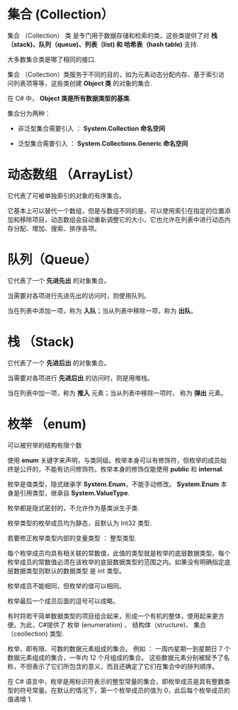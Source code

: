 # 集合 (Collection）

集合 （Collection） 类 是专门用于数据存储和检索的类，这些类提供了对 **栈（stack)、队列（queue)、列表（list) 和 哈希表（hash table)** 支持.

大多数集合类是哪了相同的接口.

集合 （Collection）类服务于不同的目的，如为元素动态分配内存、基于索引访问列表项等等，这些类创建 **Object 类** 的对象的集合.

在 C# 中， **Object 类是所有数据类型的基类**.

集合分为两种：

- 非泛型集合需要引入 ： **System.Collection 命名空间**

- 泛型集合需要引入 ： **System.Collections.Generic 命名空间**


# 动态数组 （ArrayList）

它代表了可被单独索引的对象的有序集合。

它基本上可以替代一个数组，但是与数组不同的是，可以使用索引在指定的位置添加和移除项目，动态数组会自动重新调整它的大小，它也允许在列表中进行动态内存分配、增加、搜索、排序各项。

# 队列（Queue）

它代表了一个 **先进先出** 的对象集合。

当需要对各项进行先进先出的访问时，则使用队列。

当在列表中添加一项，称为 **入队**；当从列表中移除一项，称为 **出队**。

# 栈 （Stack)

它代表了一个 **先进后出** 的对象集合。

当需要对各项进行 **先进后出** 的访问时，则是用堆栈。

当在列表中加一项，称为 **推入** 元素；当从列表中移除一项时， 称为 **弹出** 元素。

# 枚举 （enum)

可以被穷举的结构有限个数

使用 **enum** 关键字来声明，与类同级。枚举本身可以有修饰符，但枚举的成员始终是公开的，不能有访问修饰符。枚举本身的修饰仅能使用 **public** 和 **internal**.

枚举是值类型，隐式继承字 **System.Enum**，不能手动修改。 **System.Enum** 本身是引用类型，继承自 **System.ValueType**.

枚举都是隐式密封的，不允许作为基类派生子类.

枚举类型的枚举成员均为静态，且默认为 Int32 类型.

若要修正枚举类型内部的变量类型 ： 整型类型.

每个枚举成员均具有相关联的常数值，此值的类型就是枚举的底层数据类型。每个枚举成员的常数值必须在该枚举的底层数据类型的范围之内。如果没有明确指定底层数据类型则默认的数据类型 是 int 类型。

枚举成员不能相同，但枚举的值可以相同。

枚举最后一个成员后面的逗号可以成略。

有时将若干简单数据类型的项目组合起来，形成一个有机的整体，使用起来更方便。为此，C#提供了 枚举 (enumeration) 、 结构体（structure)、 集合（ceollection) 类型.

枚举，即有限、可数的数据元素组成的集合。 例如 ： 一周内星期一到星期日 7 个数据元素组成的集合，一年内 12 个月组成的集合。 这些数据元素分别被赋予了名称，不但表示了它们所包含的意义，而且还确定了它们在集合中的排列顺序。

在 C# 语言中，枚举是用标识符表示的整型常量的集合，即枚举成员是具有整数类型的符号常量。在默认的情况下，第一个枚举成员的值为 0，此后每个枚举成员的值递增 1.